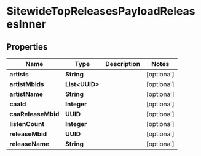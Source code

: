 

# SitewideTopReleasesPayloadReleasesInner


## Properties

| Name | Type | Description | Notes |
|------------ | ------------- | ------------- | -------------|
|**artists** | **String** |  |  [optional] |
|**artistMbids** | **List&lt;UUID&gt;** |  |  [optional] |
|**artistName** | **String** |  |  [optional] |
|**caaId** | **Integer** |  |  [optional] |
|**caaReleaseMbid** | **UUID** |  |  [optional] |
|**listenCount** | **Integer** |  |  [optional] |
|**releaseMbid** | **UUID** |  |  [optional] |
|**releaseName** | **String** |  |  [optional] |



